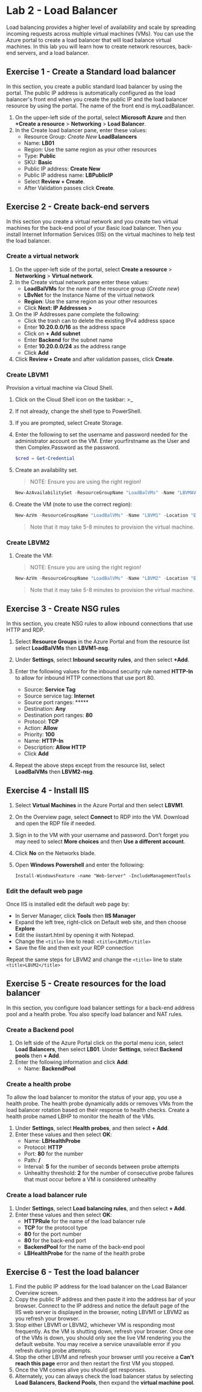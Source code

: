 # Lab 2 - Load Balancer

Load balancing provides a higher level of availability and scale by spreading incoming requests across multiple virtual machines (VMs). You can use the Azure portal to create a load balancer that will load balance virtual machines. In this lab you will learn how to create network resources, back-end servers, and a load balancer.

## Exercise 1 - Create a Standard load balancer

In this section, you create a public standard load balancer by using the portal. The public IP address is automatically configured as the load balancer's front end when you create the public IP and the load balancer resource by using the portal. The name of the front end is myLoadBalancer.

1. On the upper-left side of the portal, select **Microsoft Azure** and then  **+Create a resource** > **Networking** > **Load Balancer**.
2. In the Create load balancer pane, enter these values:
    * Resource Group: *Create New* **LoadBalancers**
    * Name: **LB01**
    * Region: Use the same region as your other resources
    * Type: **Public**
    * SKU: **Basic**
    * Public IP address: **Create New**
    * Public IP address name: **LBPublicIP**
    * Select **Review + Create**.
    * After Validation passes click **Create**.

## Exercise 2 - Create back-end servers

In this section you create a virtual network and you create two virtual machines for the back-end pool of your Basic load balancer. Then you install Internet Information Services (IIS) on the virtual machines to help test the load balancer.

### Create a virtual network

1. On the upper-left side of the portal, select **Create a resource** > **Networking** > **Virtual network**.
2. In the Create virtual network pane enter these values:
    * **LoadBalVMs** for the name of the resource group (*Create new*)
    * **LBvNet** for the Instance Name of the virtual network
    * **Region**: Use the same region as your other resources
    * Click **Next:  IP Addresses >**
3. On the IP Addresses pane complete the following:
    * Click the trash can to delete the existing IPv4 address space
    * Enter **10.20.0.0/16** as the address space
    * Click on **+ Add subnet**
    * Enter **Backend** for the subnet name
    * Enter **10.20.0.0/24** as the address range
    * Click **Add**
4. Click **Review + Create** and after validation passes, click **Create**.

### Create LBVM1

Provision a virtual machine via Cloud Shell.

1. Click on the Cloud Shell icon on the taskbar: >_
2. If not already, change the shell type to PowerShell.
3. If you are prompted, select Create Storage.
4. Enter the following to set the username and password needed for the administrator account on the VM. Enter yourfirstname as the User and then Complex.Password as the password.

    ```powershell
    $cred = Get-Credential
    ```

5. Create an availability set.

    > NOTE: Ensure you are using the right region!

    ```powershell
    New-AzAvailabilitySet -ResourceGroupName "LoadBalVMs" -Name "LBVMAVSet" -Location "EastUS" -Sku "Aligned" -PlatformFaultDomainCount 2 -PlatformUpdateDomainCount 3
6. Create the VM (note to use the correct region):
    ```powershell
    New-AzVm -ResourceGroupName "LoadBalVMs" -Name "LBVM1" -Location "EastUS" -VirtualNetworkName "LBvNet" -SubnetName "Backend" -SecurityGroupName "LBVM1-nsg" -PublicIpAddressName "LBVM1-ip" -Credential $cred -size Standard_DS2_v2 -AvailabilitySetName "LBVMAVSet"
    ```
    > Note that it may take 5-8 minutes to provision the virtual machine.

### Create LBVM2

1. Create the VM:

    > NOTE: Ensure you are using the right region!

    ```powershell
    New-AzVm -ResourceGroupName "LoadBalVMs" -Name "LBVM2" -Location "EastUS" -VirtualNetworkName "LBvNet" -SubnetName "Backend" -SecurityGroupName "LBVM2-nsg" -PublicIpAddressName "LBVM2-ip" -Credential $cred -size Standard_DS2_v2 -AvailabilitySetName "LBVMAVSet"
    ```

    > Note that it may take 5-8 minutes to provision the virtual machine.

## Exercise 3 - Create NSG rules

In this section, you create NSG rules to allow inbound connections that use HTTP and RDP.

1. Select **Resource Groups** in the Azure Portal and from the resource list select **LoadBalVMs** then **LBVM1-nsg**.
2. Under **Settings**, select **Inbound security rules**, and then select **+Add**.
3. Enter the following values for the inbound security rule named **HTTP-In** to allow for inbound HTTP connections that use port 80.
    * Source: **Service Tag**
    * Source service tag: **Internet**
    * Source port ranges: *****
    * Destination: **Any**
    * Destination port ranges: **80**
    * Protocol: **TCP**
    * Action: **Allow**
    * Priority: **100**
    * Name: **HTTP-In**
    * Description: **Allow HTTP**
    * Click **Add**

4. Repeat the above steps except from the resource list, select **LoadBalVMs** then **LBVM2-nsg**.

## Exercise 4 - Install IIS

1. Select **Virtual Machines** in the Azure Portal and then select **LBVM1**.
2. On the Overview page, select **Connect** to RDP into the VM.  Download and open the RDP file if needed.
3. Sign in to the VM with your username and password.  Don't forget you may need to select **More choices** and then **Use a different account**.
4. Click **No** on the Networks blade.
5. Open **Windows Powershell** and enter the following:

    `Install-WindowsFeature -name "Web-Server" -IncludeManagementTools`

### Edit the default web page

Once IIS is installed edit the default web page by:

* In Server Manager, click **Tools** then **IIS Manager**
* Expand the left tree, right-click on Default web site, and then choose **Explore**
* Edit the iisstart.html by opening it with Notepad.
* Change the `<title>` line to read: `<title>LBVM1</title>`
* Save the file and then exit your RDP connection

Repeat the same steps for LBVM2 and change the `<title>` line to state `<title>LBVM2</title>`

## Exercise 5 -  Create resources for the load balancer

In this section, you configure load balancer settings for a back-end address pool and a health probe. You also specify load balancer and NAT rules.

### Create a Backend pool

1. On left side of the Azure Portal click on the portal menu icon, select **Load Balancers**, then select **LB01**. Under **Settings**, select **Backend pools** then **+ Add**.
2. Enter the following information and click **Add**:
    * Name: **BackendPool**


### Create a health probe

To allow the load balancer to monitor the status of your app, you use a health probe. The health probe dynamically adds or removes VMs from the load balancer rotation based on their response to health checks. Create a health probe named LBHP to monitor the health of the VMs.

1. Under **Settings**, select **Health probes**, and then select **+ Add**.
2. Enter these values and then select **OK**:
    * Name: **LBHealthProbe**
    * Protocol: **HTTP**
    * Port: **80** for the  number
    * Path: **/**
    * Interval: **5** for the number of seconds between probe attempts
    * Unhealthy threshold: **2** for the number of consecutive probe failures that must occur before a VM is considered unhealthy

### Create a load balancer rule

1. Under **Settings**, select **Load balancing rules**, and then select **+ Add**.
2. Enter these values and then select **OK**:
    * **HTTPRule** for the name of the load balancer rule
    * **TCP** for the protocol type
    * **80** for the port number
    * **80** for the back-end port
    * **BackendPool** for the name of the back-end pool
    * **LBHealthProbe** for the name of the health probe

## Exercise 6 -  Test the load balancer

1. Find the public IP address for the load balancer on the Load Balancer Overview screen.
2. Copy the public IP address and then paste it into the address bar of your browser. Connect to the IP address and notice the default page of the IIS web server is displayed in the browser, noting LBVM1 or LBVM2 as you refresh your browser.
3. Stop either LBVM1 or LBVM2, whichever VM is responding most frequently.  As the VM is shutting down, refresh your browser.  Once one of the VMs is down, you should only see the live VM rendering you the default website.  You may receive a service unavailable error if you refresh during probe attempts.
4. Stop the other LBVM and refresh your browser until you receive a **Can't reach this page** error and then restart the first VM you stopped.
5. Once the VM comes alive you should get responses.
6. Alternately, you can always check the load balancer status by selecting **Load Balancers**, **Backend Pools**, then expand the **virtual machine pool**.
